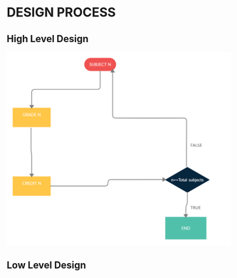 # DESIGN PROCESS

## High Level Design

![HLD](https://github.com/BhavanSekar/MiniProject-LTTS/blob/master/Images%26PDFs/HLD.png)


## Low Level Design

